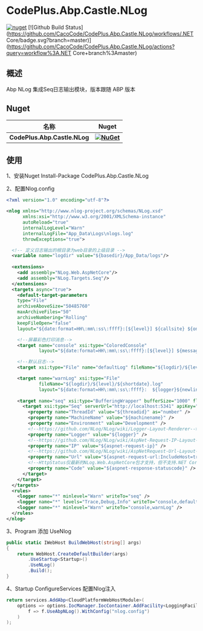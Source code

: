 # CodePlus.Abp.Castle.NLog

[![nuget](https://img.shields.io/nuget/v/CodePlus.Abp.Castle.NLog.svg?style=flat-square)](https://www.nuget.org/packages/CodePlus.Abp.Castle.NLog) 
[![Github Build Status](https://github.com/CacoCode/CodePlus.Abp.Castle.NLog/workflows/.NET Core/badge.svg?branch=master)](https://github.com/CacoCode/CodePlus.Abp.Castle.NLog/actions?query=workflow%3A.NET Core+branch%3Amaster)

## 概述

Abp NLog 集成Seq日志输出模块，版本跟随 ABP 版本

## Nuget

| **名称** |      **Nuget**      |
|----------|:-------------:|
| **CodePlus.Abp.Castle.NLog** | **[![NuGet](https://buildstats.info/nuget/CodePlus.Abp.Castle.NLog)](https://www.nuget.org/packages/CodePlus.Abp.Castle.NLog)** |

## 使用

1、安装Nuget Install-Package CodePlus.Abp.Castle.NLog

2、配置Nlog.config

```xml
<?xml version="1.0" encoding="utf-8"?>

<nlog xmlns="http://www.nlog-project.org/schemas/NLog.xsd"
      xmlns:xsi="http://www.w3.org/2001/XMLSchema-instance"
      autoReload="true"
      internalLogLevel="Warn"
      internalLogFile="App_Data\Logs\nlogs.log"
      throwExceptions="true">

  <!-- 定义日志输出的根目录为web目录的上级目录 -->
  <variable name="logdir" value="${basedir}/App_Data/logs"/>
  
  <extensions>
    <add assembly="NLog.Web.AspNetCore"/>
    <add assembly="NLog.Targets.Seq"/>
  </extensions>
  <targets async="true">
    <default-target-parameters
    type="File"
    archiveAboveSize="50485760"
    maxArchiveFiles="50"
    archiveNumbering="Rolling"
    keepFileOpen="false"
    layout="${date:format=HH\:mm\:ss\:ffff}:[${level}] ${callsite} ${onexception:${exception:format=tostring} ${newline}${stacktrace}${newline}"/>

    <!--屏幕彩色打印消息-->
    <target name="console" xsi:type="ColoredConsole"
            layout="${date:format=HH\:mm\:ss\:ffff}:[${level}] ${message}"/>

    <!--默认日志-->
    <target xsi:type="File" name="defaultLog" fileName="${logdir}/${level}/${shortdate}.log" layout="${date:format=HH\:mm\:ss\:ffff}: ${message} ${onexception:${exception:format=tostring} ${newline}${stacktrace}${newline}" />

    <target name="warnLog" xsi:type="File"
            fileName="${logdir}/${level}/${shortdate}.log"
            layout="${date:format=HH\:mm\:ss\:ffff}:  ${logger}${newline}${message} ${onexception:${exception:format=tostring} ${newline}${stacktrace}${newline}" />
    
    <target name="seq" xsi:type="BufferingWrapper" bufferSize="1000" flushTimeout="2000">
      <target xsi:type="Seq" serverUrl="http://localhost:5341" apiKey="">
        <property name="ThreadId" value="${threadid}" as="number" />
        <property name="MachineName" value="${machinename}" />
        <property name="Environment" value="Development" />
        <!--https://github.com/NLog/NLog/wiki/Logger-Layout-Renderer-->
        <property name="Logger" value="${logger}" />
        <!--https://github.com/NLog/NLog/wiki/AspNet-Request-IP-Layout-Renderer-->
        <property name="IP" value="${aspnet-request-ip}" />
        <!--https://github.com/NLog/NLog/wiki/AspNetRequest-Url-Layout-Renderer-->
        <property name="Url" value="${aspnet-request-url:IncludeHost=true:IncludePort=true:IncludeQueryString=true:IncludeScheme=true}" />
        <!--HttpStatus仅最新的NLog.Web.AspNetCore包才支持，但不支持.NET Core 2.2-->
        <property name="Code" value="${aspnet-response-statuscode}" />       
      </target>
    </target>
  </targets>
  <rules>
    <logger name="*" minlevel="Warn" writeTo="seq" />
    <logger name="*" levels="Trace,Debug,Info" writeTo="console,defaultLog" />
    <logger name="*" minlevel="Warn" writeTo="console,warnLog" />
  </rules>
</nlog>
```

3、Program 添加 UseNlog

```csharp
public static IWebHost BuildWebHost(string[] args)
{
    return WebHost.CreateDefaultBuilder(args)
        .UseStartup<Startup>()
        .UseNLog()
        .Build();
}
```

4、Startup  ConfigureServices 配置Nlog注入
```csharp
return services.AddAbp<CloudPlatformWebHostModule>(
    options => options.IocManager.IocContainer.AddFacility<LoggingFacility>(
        f => f.UseAbpNLog().WithConfig("nlog.config")
    )
);
```


